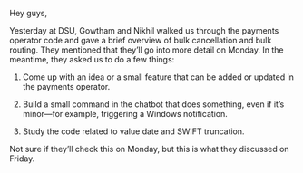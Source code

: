 Hey guys,

Yesterday at DSU, Gowtham and Nikhil walked us through the payments operator code and gave a brief overview of bulk cancellation and bulk routing. They mentioned that they’ll go into more detail on Monday. In the meantime, they asked us to do a few things:

1. Come up with an idea or a small feature that can be added or updated in the payments operator.


2. Build a small command in the chatbot that does something, even if it’s minor—for example, triggering a Windows notification.


3. Study the code related to value date and SWIFT truncation.



Not sure if they’ll check this on Monday, but this is what they discussed on Friday.